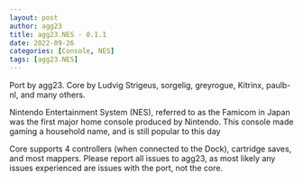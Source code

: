 ```yaml
---
layout: post
author: agg23
title: agg23.NES - 0.1.1
date: 2022-09-26
categories: [Console, NES]
tags: [agg23.NES]
---
```

Port by agg23. Core by Ludvig Strigeus, sorgelig, greyrogue, Kitrinx, paulb-nl, and many others.

Nintendo Entertainment System (NES), referred to as the Famicom in Japan was the first major home console produced by Nintendo. This console made gaming a household name, and is still popular to this day

Core supports 4 controllers (when connected to the Dock), cartridge saves, and most mappers. Please report all issues to agg23, as most likely any issues experienced are issues with the port, not the core.

